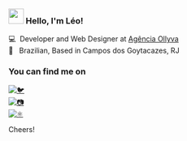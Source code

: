 
### <img src="https://media.giphy.com/media/hvRJCLFzcasrR4ia7z/giphy.gif" width="30px"> Hello, I'm Léo!

💻 &nbsp;Developer and Web Designer at [Agência Ollyva](https://ollyva.com.br) <br>
🏡 &nbsp; Brazilian, Based in Campos dos Goytacazes, RJ

### You can find me on

[![🐦](https://img.shields.io/badge/Twitter-282A36?style=for-the-badge&logo=twitter&logoColor=white)](https://twitter.com/leocunhadev) &nbsp; <br>
[![📷](https://img.shields.io/badge/Instagram-282A36?style=for-the-badge&logo=instagram&logoColor=white)](https://instagram.com/leocunhadev) <br>
[![⚛️](https://img.shields.io/badge/Website-282A36?style=for-the-badge&logo=github&logoColor=white)](https://leocunha.dev) <br>

<!-- ![github status](https://github-readme-stats.vercel.app/api?username=leocunhadev&show_icons=true&include_all_commits=true&theme=react&hide_border=false) <br> -->

Cheers!
